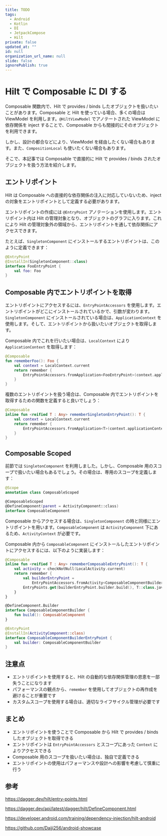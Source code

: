 ```yaml
---
title: TODO
tags:
  - Android
  - Kotlin
  - DI
  - JetpackCompose
  - Hilt
private: false
updated_at: ""
id: null
organization_url_name: null
slide: false
ignorePublish: true
---
```


# Hilt で Composable に DI する

Composable 関数内で、Hilt で provides / binds したオブジェクトを扱いたいことがあります。Composable と Hilt を使っている場合、多くの場合は ViewModel を利用します。`@HiltViewModel` でアノテートされた ViewModel に依存関係を inject することで、Composable からも間接的にそのオブジェクトを利用できます。

しかし、設計の都合などにより、ViewModel を経由したくない場合もあります。また、`CompositionLocal` も使いたくない場合もあります。

そこで、本記事では Composable で直接的に Hilt で provides / binds されたオブジェクトを扱う方法を紹介します。

## エントリポイント

Hilt は Composable への直接的な依存関係の注入に対応していないため、inject の対象をエントリポイントとして定義する必要があります。

エントリポイントの作成には `@EntryPoint` アノテーションを使用します。エントリポイント内は Hilt の管理対象となり、オブジェクトのグラフに入ります。これにより Hilt の管理対象外の領域から、エントリポイントを通して依存関係にアクセスできます。

たとえば、`SingletonComponent` にインストールするエントリポイントは、このように定義できます：

```kotlin
@EntryPoint
@InstallIn(SingletonComponent::class)
interface FooEntryPoint {
    val foo: Foo
}
```

## Composable 内でエントリポイントを取得

エントリポイントにアクセスするには、`EntryPointAccessors` を使用します。エントリポイントがどこにインストールされているかで、引数が変わります。`SingletonComponent` にインストールされている場合は、`ApplicationContext` を使用します。そして、エントリポイントから扱いたいオブジェクトを取得します。

Composable 内でこれを行いたい場合は、`LocalContext` により `ApplicationContext` を取得します：

```kotlin
@Composable
fun rememberFoo(): Foo {
    val context = LocalContext.current
    return remember {
        EntryPointAccessors.fromApplication<FooEntryPoint>(context.applicationContext).foo
    }
}
```

複数のエントリポイントを扱う場合は、Composable 内でエントリポイントを取得するための関数を定義すると良いでしょう：

```kotlin
@Composable
inline fun <reified T : Any> rememberSingletonEntryPoint(): T {
    val context = LocalContext.current
    return remember {
        EntryPointAccessors.fromApplication<T>(context.applicationContext)
    }
}
```

## Composable Scoped

前節では `SingletonComponent` を利用しました。しかし、Composable 用のスコープで扱いたい場合もあるでしょう。その場合は、専用のスコープを定義します：

```kotlin
@Scope
annotation class ComposableScoped

@ComposableScoped
@DefineComponent(parent = ActivityComponent::class)
interface ComposableComponent
```

Composable からアクセスする場合は、`SingletonComponent` の時と同様にエントリポイントを用います。`ComposableComponent` は `ActivityComponent` 下にあるため、`ActivityContext` が必要です。

Composable 内から `ComposableComponent` にインストールしたエントリポイントにアクセスするには、以下のように実装します：

```kotlin
@Composable
inline fun <reified T : Any> rememberComposableEntryPoint(): T {
    val activity = checkNotNull(LocalActivity.current)
    return remember {
        val builderEntryPoint =
            EntryPointAccessors.fromActivity<ComposableComponentBuilderEntryPoint>(activity)
        EntryPoints.get(builderEntryPoint.builder.build(), T::class.java)
    }
}

@DefineComponent.Builder
interface ComposableComponentBuilder {
    fun build(): ComposableComponent
}

@EntryPoint
@InstallIn(ActivityComponent::class)
interface ComposableComponentBuilderEntryPoint {
    val builder: ComposableComponentBuilder
}
```

## 注意点

- エントリポイントを使用すると、Hilt の自動的な依存関係管理の恩恵を一部失うことになります
- パフォーマンスの観点から、`remember` を使用してオブジェクトの再作成を避けることが重要です
- カスタムスコープを使用する場合は、適切なライフサイクル管理が必要です

## まとめ

- エントリポイントを使うことで Composable から Hilt で provides / binds したオブジェクトを取得できる
- エントリポイントは `EntryPointAccessors` とスコープにあった `Context` によりアクセスできる
- Composable 用のスコープを扱いたい場合は、独自で定義できる
- エントリポイントの使用はパフォーマンスや設計への影響を考慮して慎重に行う

## 参考

https://dagger.dev/hilt/entry-points.html

https://dagger.dev/api/latest/dagger/hilt/DefineComponent.html

https://developer.android.com/training/dependency-injection/hilt-android

https://github.com/Daiji256/android-showcase

